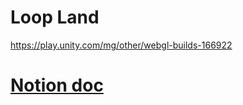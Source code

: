 # Loop Land
https://play.unity.com/mg/other/webgl-builds-166922

# [Notion doc](https://plump-tsunami-5c6.notion.site/Loop-Land-c0a0b66cacab402a8db9894f147fcb57)
